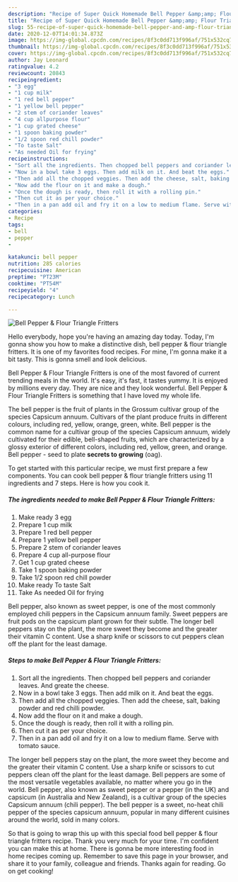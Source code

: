 ```yaml
---
description: "Recipe of Super Quick Homemade Bell Pepper &amp;amp; Flour Triangle Fritters"
title: "Recipe of Super Quick Homemade Bell Pepper &amp;amp; Flour Triangle Fritters"
slug: 55-recipe-of-super-quick-homemade-bell-pepper-and-amp-flour-triangle-fritters
date: 2020-12-07T14:01:34.873Z
image: https://img-global.cpcdn.com/recipes/8f3c0dd713f996af/751x532cq70/bell-pepper-flour-triangle-fritters-recipe-main-photo.jpg
thumbnail: https://img-global.cpcdn.com/recipes/8f3c0dd713f996af/751x532cq70/bell-pepper-flour-triangle-fritters-recipe-main-photo.jpg
cover: https://img-global.cpcdn.com/recipes/8f3c0dd713f996af/751x532cq70/bell-pepper-flour-triangle-fritters-recipe-main-photo.jpg
author: Jay Leonard
ratingvalue: 4.2
reviewcount: 20843
recipeingredient:
- "3 egg"
- "1 cup milk"
- "1 red bell pepper"
- "1 yellow bell pepper"
- "2 stem of coriander leaves"
- "4 cup allpurpose flour"
- "1 cup grated cheese"
- "1 spoon baking powder"
- "1/2 spoon red chill powder"
- "To taste Salt"
- "As needed Oil for frying"
recipeinstructions:
- "Sort all the ingredients. Then chopped bell peppers and coriander leaves. And greate the cheese."
- "Now in a bowl take 3 eggs. Then add milk on it. And beat the eggs."
- "Then add all the chopped veggies. Then add the cheese, salt, baking powder and red chilli powder."
- "Now add the flour on it and make a dough."
- "Once the dough is ready, then roll it with a rolling pin."
- "Then cut it as per your choice."
- "Then in a pan add oil and fry it on a low to medium flame. Serve with tomato sauce."
categories:
- Recipe
tags:
- bell
- pepper
- 

katakunci: bell pepper  
nutrition: 285 calories
recipecuisine: American
preptime: "PT23M"
cooktime: "PT54M"
recipeyield: "4"
recipecategory: Lunch

---
```



![Bell Pepper &amp; Flour Triangle Fritters](https://img-global.cpcdn.com/recipes/8f3c0dd713f996af/751x532cq70/bell-pepper-flour-triangle-fritters-recipe-main-photo.jpg)

Hello everybody, hope you're having an amazing day today. Today, I'm gonna show you how to make a distinctive dish, bell pepper &amp; flour triangle fritters. It is one of my favorites food recipes. For mine, I'm gonna make it a bit tasty. This is gonna smell and look delicious.

Bell Pepper &amp; Flour Triangle Fritters is one of the most favored of current trending meals in the world. It's easy, it's fast, it tastes yummy. It is enjoyed by millions every day. They are nice and they look wonderful. Bell Pepper &amp; Flour Triangle Fritters is something that I have loved my whole life.

The bell pepper is the fruit of plants in the Grossum cultivar group of the species Capsicum annuum. Cultivars of the plant produce fruits in different colours, including red, yellow, orange, green, white. Bell pepper is the common name for a cultivar group of the species Capsicum annuum, widely cultivated for their edible, bell-shaped fruits, which are characterized by a glossy exterior of different colors, including red, yellow, green, and orange. Bell pepper - seed to plate **secrets to growing** (oag).


To get started with this particular recipe, we must first prepare a few components. You can cook bell pepper &amp; flour triangle fritters using 11 ingredients and 7 steps. Here is how you cook it.

<!--inarticleads1-->

##### The ingredients needed to make Bell Pepper &amp; Flour Triangle Fritters:

1. Make ready 3 egg
1. Prepare 1 cup milk
1. Prepare 1 red bell pepper
1. Prepare 1 yellow bell pepper
1. Prepare 2 stem of coriander leaves
1. Prepare 4 cup all-purpose flour
1. Get 1 cup grated cheese
1. Take 1 spoon baking powder
1. Take 1/2 spoon red chill powder
1. Make ready To taste Salt
1. Take As needed Oil for frying


Bell pepper, also known as sweet pepper, is one of the most commonly employed chili peppers in the Capsicum annuum family. Sweet peppers are fruit pods on the capsicum plant grown for their subtle. The longer bell peppers stay on the plant, the more sweet they become and the greater their vitamin C content. Use a sharp knife or scissors to cut peppers clean off the plant for the least damage. 

<!--inarticleads2-->

##### Steps to make Bell Pepper &amp; Flour Triangle Fritters:

1. Sort all the ingredients. Then chopped bell peppers and coriander leaves. And greate the cheese.
1. Now in a bowl take 3 eggs. Then add milk on it. And beat the eggs.
1. Then add all the chopped veggies. Then add the cheese, salt, baking powder and red chilli powder.
1. Now add the flour on it and make a dough.
1. Once the dough is ready, then roll it with a rolling pin.
1. Then cut it as per your choice.
1. Then in a pan add oil and fry it on a low to medium flame. Serve with tomato sauce.


The longer bell peppers stay on the plant, the more sweet they become and the greater their vitamin C content. Use a sharp knife or scissors to cut peppers clean off the plant for the least damage. Bell peppers are some of the most versatile vegetables available, no matter where you go in the world. Bell pepper, also known as sweet pepper or a pepper (in the UK) and capsicum (in Australia and New Zealand), is a cultivar group of the species Capsicum annuum (chili pepper). The bell pepper is a sweet, no-heat chili pepper of the species capsicum annuum, popular in many different cuisines around the world, sold in many colors. 

So that is going to wrap this up with this special food bell pepper &amp; flour triangle fritters recipe. Thank you very much for your time. I'm confident you can make this at home. There is gonna be more interesting food in home recipes coming up. Remember to save this page in your browser, and share it to your family, colleague and friends. Thanks again for reading. Go on get cooking!
